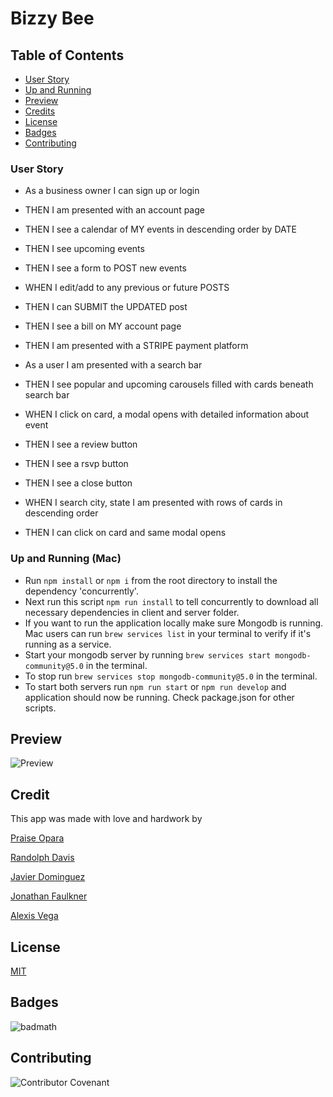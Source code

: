 # Bizzy Bee

## Table of Contents

* [User Story](user-story)
* [Up and Running](up-and-running)
* [Preview](#preview)
* [Credits](#credits)
* [License](#license)
* [Badges](#Badges)
* [Contributing](#contributing)



### User Story

- As a business owner I can sign up or login
- THEN I am presented with an account page
- THEN I see a calendar of MY events in descending order by DATE
- THEN I see upcoming events
- THEN I see a form to POST new events
- WHEN I edit/add to any previous or future POSTS
- THEN I can SUBMIT the UPDATED post
- THEN I see a bill on MY account page
- THEN I am presented with a STRIPE payment platform

- As a user I am presented with a search bar
- THEN I see popular and upcoming carousels filled with cards beneath search bar
- WHEN I click on card, a modal opens with detailed information about event
- THEN I see a review button
- THEN I see a rsvp button
- THEN I see a close button
- WHEN I search city, state I am presented with rows of cards in descending order
- THEN I can click on card and same modal opens

### Up and Running (Mac)
- Run ```npm install``` or ```npm i``` from the root directory to install the dependency 'concurrently'.
- Next run this script ```npm run install``` to tell concurrently to download all necessary dependencies in client and server folder.
- If you want to run the application locally make sure Mongodb is running. Mac users can run ```brew services list``` in your terminal to verify if it's running as a service.
- Start your mongodb server by running ```brew services start mongodb-community@5.0``` in the terminal.
- To stop run ```brew services stop mongodb-community@5.0``` in the terminal.
- To start both servers run ```npm run start``` or ```npm run develop``` and application should now be running. Check package.json for other scripts.

## Preview
![Preview](public/assets/preview.png)

## Credit
This app was made with love and hardwork by 

[Praise Opara](https://github.com/kingopara)

[Randolph Davis](https://github.com/Rddavis1389)

[Javier Dominguez](https://github.com/JaviD17)

[Jonathan Faulkner](https://github.com/JonnyFaulkner)

[Alexis Vega](https://github.com/axv50)

## License

[MIT](https://opensource.org/licenses/MIT)

## Badges

![badmath](https://img.shields.io/github/languages/top/nielsenjared/badmath)

## Contributing

![Contributor Covenant](https://img.shields.io/badge/Contributor%20Covenant-2.0-4baaaa.svg)
